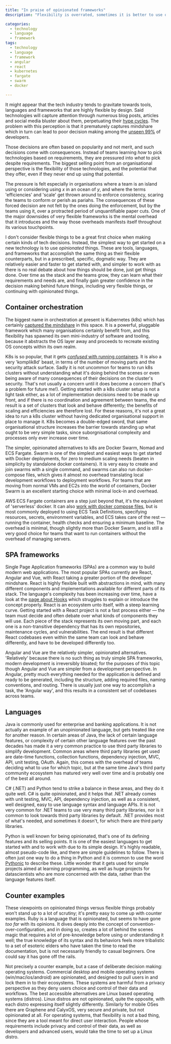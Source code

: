 ```yaml
---
title: "In praise of opinionated frameworks"
description: "Flexibility is overrated, sometimes it is better to use opinionated tools, frameworks, and languages"

categories: 
  - technology
  - language
  - framework
tags: 
  - technology
  - language
  - framework
  - angular
  - react
  - kubernetes
  - fargate
  - swarm
  - docker

---
```


It might appear that the tech industry tends to gravitate towards tools, languages and frameworks that are highly flexible by design.  Said technologies will capture attention through numerous blog posts, articles and social media bluster about them, perpetuating their [hype cycles](https://www.gartner.co.uk/en/methodologies/gartner-hype-cycle).  The problem with this perception is that it prematurely captures mindshare which in turn can lead to poor decision making among the [unseen 99%](https://www.hanselman.com/blog/dark-matter-developers-the-unseen-99) of developers.  

Those decisions are often based on popularity and not merit, and such decisions come with consequences.  Instead of teams learning _how_ to pick technologies based on requirements, they are pressured into _what_ to pick despite requirements.  The biggest selling point from an organisational perspective is the flexibility of those technologies, and the potential that they offer, even if they never end up using that potential.  

The pressure is felt especially in organisations where a team is an island using or considering using  _x_ in an ocean of _y_, and where the terms 'efficiencies' and 'scale' get thrown around to enforce consistency, scaring the teams to conform or perish as pariahs.  The consequences of these forced decision are not felt by the ones doing the enforcement, but by the teams using it, over a protracted period of unquantifiable paper cuts.  One of the major downsides of very flexible frameworks is the mental overhead that it introduces and the way those overheads manifests itself throughout its various touchpoints.  

I don't consider flexible things to be a great first choice when making certain kinds of tech decisions. Instead, the simplest way to get started on a new technology is to use _opinionated_ things.  These are tools, languages, and frameworks that accomplish the same thing as their flexible counterparts, but in a prescribed, specific, dogmatic way.  They are relatively easier and faster to get started with, and simpler to work with as there is no real debate about how things should be done, just get things done.  Over time as the stack and the teams grow, they can learn what their requirements and needs are, and finally gain greater confidence in the decision making behind future things, including very flexible things, or continuing with opinionated things.     


## Container orchestration

The biggest name in orchestration at present is Kubernetes (k8s) which has certainly [captured the mindshare](https://searchsoftwarequality.techtarget.com/news/252474373/Kubernetes-tools-vendors-vie-for-developer-mindshare) in this space.  It is a powerful, pluggable framework which many organisations certainly benefit from, and this flexibility has spawned its own mini-industry of software and tooling, because it abstracts the OS layer away and proceeds to recreate existing OS concepts within its own realm.  

K8s is so popular, that it gets [_confused_ with running containers](https://aws.plainenglish.io/containers-are-not-just-for-kubernetes-fa330653cbbd).  It is also a very 'komplik8d' beast, in terms of the number of moving parts and the security attack surface.  Sadly it is not uncommon for teams to run k8s clusters without understanding what it's doing behind the scenes or even being aware of many consequences of their decisions on the cluster's security.  That's not usually a concern until it does become a concern (that's a problem for future me!).  Getting started with a k8s cluster setup is not a light task either, as a lot of implementation decisions need to be made up front, and if there is no coordination and agreement between teams, the end result is a set of clusters that look and behave differently; the benefits of scaling and efficiencies are therefore lost.  For these reasons, it's not a great idea to run a k8s cluster without having dedicated organisational support in place to manage it.  K8s becomes a double-edged sword, that same organisational structure increases the barrier towards standing up what ought to be very simple tasks, since suborgnisational complexity and processes only ever increase over time.  

The simpler, opinionated alternatives to k8s are Docker Swarm, Nomad and ECS Fargate.  Swarm is one of the simplest and easiest ways to get started with Docker deployments, for zero to medium scaling needs (beaten in simplicity by standalone docker containers).  It is very easy to  create and join swarms with a single command, and swarms can also run docker-compose files, which gives it almost no overhead translating local development workflows to deployment workflows.  For teams that are moving from normal VMs and EC2s into the world of containers, Docker Swarm is an excellent starting choice with minimal lock-in and overhead. 

AWS ECS Fargate containers are a step just beyond that, it's the equivalent of 'serverless' docker.  It can also [work with docker compose files](https://docs.docker.com/cloud/ecs-integration/), but is most commonly deployed to using ECS Task Definitions, specifying resources, secrets, environment variables, and ECS takes care of the rest — running the container, health checks and ensuring a minimum baseline.  The overhead is minimal, though slightly more than Docker Swarm, and is still a very good choice for teams that want to run containers without the overhead of managing servers. 


## SPA frameworks

Single Page Application frameworks (SPAs) are a common way to build modern web applications.  The most popular SPAs currently are React, Angular and Vue, with React taking a greater portion of the developer mindshare.  React is highly flexible built with abstractions in mind, with many different components and implementations available for different parts of its stack.  The language's complexity has been increasing over time, have a look at the [page about Hooks](https://reactjs.org/docs/hooks-intro.html) which struggles to explain or introduce the concept properly.  React is an ecosystem unto itself, with a steep learning curve. Getting started with a React project is not a fast process either — the team must decide and often debate over what kinds of components they will use. Each piece of the stack represents its own moving part, and each one is a non-transitive dependency that has its own repositories, maintenance cycles, and vulnerabilities.  The end result is that different React codebases even within the same team can look and behave differently, and have to be developed differently too. 

Angular and Vue are the relatively simpler, opinionated alternatives.  'Relatively' because there is no such thing as truly simple SPA frameworks, modern development is irreversibly bloated; for the purposes of this topic though Angular and Vue are simpler from a development perspective.  In Angular, pretty much everything needed for the application is defined and ready to be generated, including the structure, adding required files, naming conventions, and routing. There is usually just one way to accomplish a task, the 'Angular way', and this results in a consistent set of codebases across teams.  


## Languages

Java is commonly used for enterprise and banking applications.  It is not actually an example of an unopinionated language, but gets treated like one for another reason.  In certain areas of Java, the lack of certain language features, or complexity of certain other language features over the past decades has made it a very common practice to use third party libraries to simplify development.  Common areas where third party libraries get used are date-time functions, collection functions, dependency injection, MVC, API, unit testing, OAuth.  Again, this comes with the overhead of teams deciding what to use for which topic, but at the same time Java's third party community ecosystem has matured very well over time and is probably one of the best all around.  

C# (.NET) and Python tend to strike a balance in these areas, and they do it quite well.  C# is quite opinionated, and it helps that .NET already comes with unit testing, MVC, API, dependency injection, as well as a consistent, well designed, easy to use language syntax and language APIs.  It is not very common for .NET teams to use very many third party libraries, nor is it common to look towards third party libraries by default.  .NET provides most of what's needed, and sometimes it doesn't, for which there are third party libraries. 

Python is well known for being opinionated, that's one of its defining features and its selling points. It is one of the easiest languages to get started with and to work with due to its simple design.  It's highly readable, almost pseudo-code like, and there are simple guidelines to follow. There is often just one way to do a thing in Python and it is common to use the word [Pythonic](https://docs.python-guide.org/writing/style/) to describe these.  Little wonder that it gets used for simple projects aimed at learning programming, as well as huge projects for datascientists who are more concerned with the data, rather than the language features itself.  


## Counter examples

These viewpoints on opinionated things versus flexible things probably won't stand up to a lot of scrutiny; it's pretty easy to come up with counter examples. Ruby is a language that is opinionated, but  seems to have gone _too far_ with its opinions.  It dives deeply into the concept of convention-over-configuration, and in doing so, creates a lot of behind the scenes magic that requires a lot of pre-knowledge before using or understanding it well; the true knowledge of its syntax and its behaviors feels more tribalistic to a set of esoteric elders who have taken the time to read the documentation, but is not necessarily friendly to casual beginners.  One could say it has gone off the rails. 

Not precisely a counter example, but a case of deliberate decision making: operating systems.  Commercial desktop and mobile operating systems (win/mac/ios/android) are opinionated, and designed to pull users in and lock them in to their ecosystems. These systems are harmful from a privacy perspective as they deny users choice and control of their data and workflows.  The best accessible alternatives are Linux based operating systems (distros).  Linux distros are not opinionated, quite the opposite, with each distro expressing itself slightly differently.  Similarly for mobile OSes there are Graphene and CalyxOS, very secure and private, but not opinionated at all.  For operating systems, that flexibility is not a bad thing, since they are a tool meant for direct user interaction. People whose requirements include  privacy and control of their data, as well as developers and advanced users, would take the time to set up a Linux distro. 


